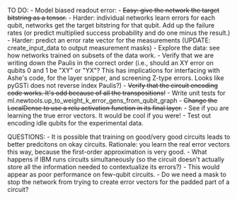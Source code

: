 TO DO:
    - Model biased readout error:
        - ~~Easy: give the network the target bitstring as a tensor.~~
        - Harder: individual networks learn errors for each qubit, networks get the target bitstring for that qubit. Add up the failure rates (or predict multiplied success probability and do one minus the result.)
        - Harder: predict an error rate vector for the measurements (UPDATE: create_input_data to output measurement masks)
    - Explore the data: see how networks trained on subsets of the data work.
    - Verify that we are writing down the Paulis in the correct order (i.e., should an XY error on qubits 0 and 1 be "XY" or "YX"? This has implications for interfacing with Ashe's code, for the layer snipper, and screening Z-type errors. Looks like pyGSTi does not reverse index Paulis?)
    - ~~Verify that the circuit encoding code works. It's odd because of all the transpositions!~~
    - Write unit tests for ml.newtools.up_to_weight_k_error_gens_from_qubit_graph
    - ~~Change the LocalDense to use a relu activation function in its final layer.~~
    - See if you are learning the true error vectors. It would be cool if you were!
    - Test out encoding idle qubits for the experimental data.

QUESTIONS:
    - It is possible that training on good/very good circuits leads to better predcitons on okay circuits. Rationale: you learn the real error vectors this way, because the first-order approximation is very good.
    - What happens if IBM runs circuits simultaneously (so the circuit doesn't actually store all the information needed to contextualize its errors?)
        - This would appear as poor performance on few-qubit circuits.
    - Do we need a mask to stop the network from trying to create error vectors for the padded part of a circuit? 